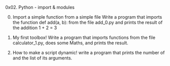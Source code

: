 0x02. Python - import & modules

0. Import a simple function from a simple file
Write a program that imports the function def add(a, b): from the file add_0.py and prints the result of the addition 1 + 2 = 3

1. My first toolbox!
Write a program that imports functions from the file calculator_1.py, does some Maths, and prints the result.

2. How to make a script dynamic!
write a program that prints the number of and the list of its arguments.
